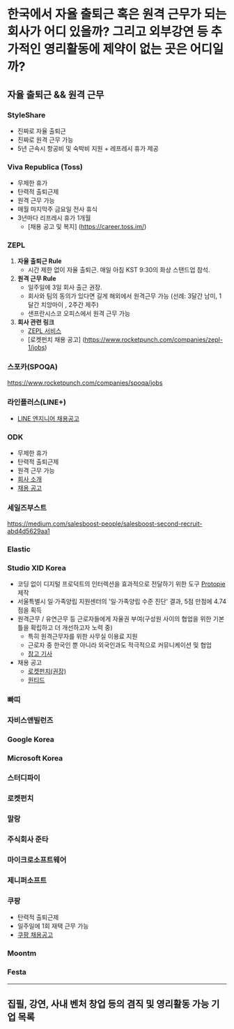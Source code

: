 # 한국에서 자율 출퇴근 혹은 원격 근무가 되는 회사가 어디 있을까? 그리고 외부강연 등 추가적인 영리활동에 제약이 없는 곳은 어디일까?  

## 자율 출퇴근 && 원격 근무

### StyleShare
* 진짜로 자율 출퇴근
* 진짜로 원격 근무 가능
* 5년 근속시 항공비 및 숙박비 지원 + 레프레시 휴가 제공

### Viva Republica (Toss)
* 무제한 휴가
* 탄력적 출퇴근제
* 원격 근무 가능
* 매월 마지막주 금요일 전사 휴식
* 3년마다 리프레시 휴가 1개월
    * [채용 공고 및 복지] (https://career.toss.im/)

### ZEPL
1. **자율 출퇴근 Rule**
    - 시간 제한 없이 자율 출퇴근. 매일 아침 KST 9:30의 화상 스탠드업 참석.
2. **원격 근무 Rule**
    - 일주일에 3일 회사 출근 권장.
    - 회사와 팀의 동의가 있다면 길게 해외에서 원격근무 가능 (선례: 3달간 남미, 1달간 치앙마이 , 2주간 제주)
    - 샌프란시스코 오피스에서 원격 근무 가능
3. **회사 관련 링크**
    - [ZEPL 서비스](https://www.zepl.com/)
    - [로켓펀치 채용 공고] (https://www.rocketpunch.com/companies/zepl-1/jobs)

### 스포카(SPOQA)
https://www.rocketpunch.com/companies/spoqa/jobs

### 라인플러스(LINE+)
- [LINE 엔지니어 채용공고](https://recruit.linepluscorp.com/lineplus/career/list?classId=148)

### ODK
* 무제한 휴가
* 탄력적 출퇴근제
* 원격 근무 가능
* [회사 소개](https://odkmedia.net/)
* [채용 공고](https://ondemandkorea.bamboohr.com/jobs)

### 세일즈부스트
https://medium.com/salesboost-people/salesboost-second-recruit-abd4d5629aa1

### Elastic
### Studio XID Korea

- 코딩 없이 디지털 프로덕트의 인터렉션을 효과적으로 전달하기 위한 도구 [Protopie](protopie.io) 제작
- 서울특별시 일·가족양립 지원센터의 '일·가족양립 수준 진단' 결과, 5점 만점에 4.74점을 획득
- 원격근무 / 유연근무 등 근로자들에게 자율권 부여(구성원 사이의 협업을 위한 기본 틀을 확립하고 더 개선하고자 노력 중)
  - 특히 원격근무자를 위한 사무실 이용료 지원
  - 근로자 중 한국인 뿐 아니라 외국인과도 적극적으로 커뮤니케이션 및 협업
  - [참고 기사](https://blog.naver.com/talktalk_hr/221385636323)
- 채용 공고
  - [로켓펀치(권장)](https://www.rocketpunch.com/companies/studioxid-2/jobs)
  - [원티드](https://www.wanted.co.kr/company/452)

### 빠띠
### 자비스앤빌런즈
### Google Korea
### Microsoft Korea
### 스터디파이
### 로켓펀치
### 말랑
### 주식회사 준타
### 마이크로소프트웨어
### 제니퍼소프트
### 쿠팡
- 탄력적 출퇴근제
- 일주일에 1회 재택 근무 가능
- [쿠팡 채용공고](https://www.coupang.com/np/jobs)


### Moontm
### Festa

---

## 집필, 강연, 사내 벤처 창업 등의 겸직 및 영리활동 가능 기업 목록 

